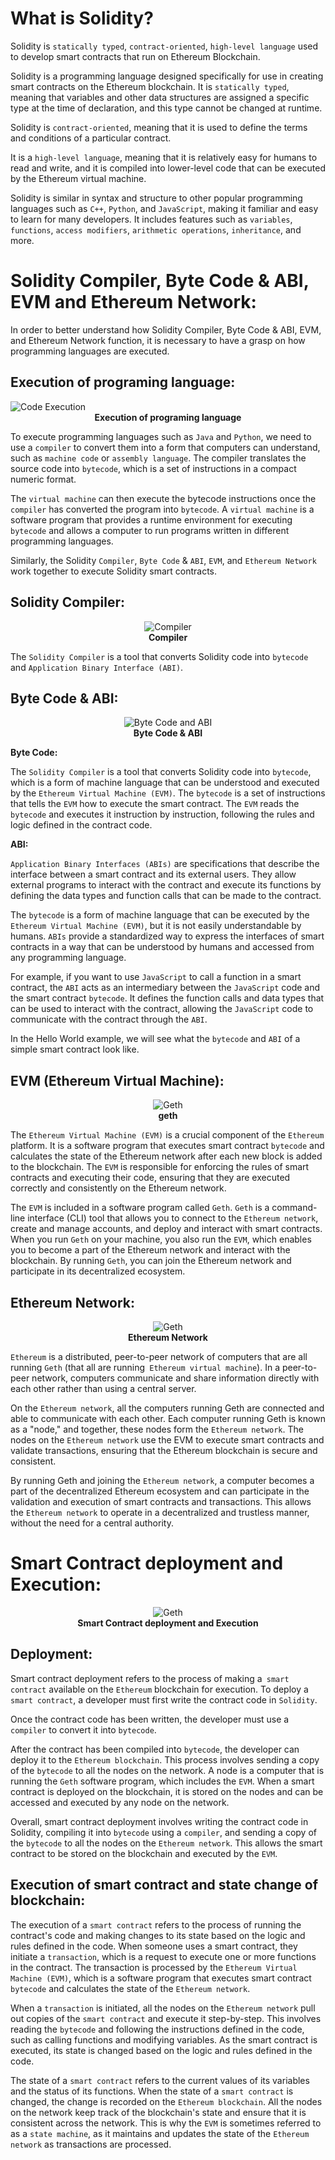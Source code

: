 # What is Solidity?

Solidity is `statically typed`, `contract-oriented`, `high-level language` used to develop smart contracts that run on Ethereum Blockchain.

Solidity is a programming language designed specifically for use in creating smart contracts on the Ethereum blockchain. It is `statically typed`, meaning that variables and other data structures are assigned a specific type at the time of declaration, and this type cannot be changed at runtime.

Solidity is `contract-oriented`, meaning that it is used to define the terms and conditions of a particular contract. 

It is a `high-level language`, meaning that it is relatively easy for humans to read and write, and it is compiled into lower-level code that can be executed by the Ethereum virtual machine.

Solidity is similar in syntax and structure to other popular programming languages such as `C++`, `Python`, and `JavaScript`, making it familiar and easy to learn for many developers. It includes features such as `variables`, `functions`, `access modifiers`, `arithmetic operations`, `inheritance`, and more.

# Solidity Compiler, Byte Code & ABI, EVM and Ethereum Network:

In order to better understand how Solidity Compiler, Byte Code & ABI, EVM, and Ethereum Network function, it is necessary to have a grasp on how programming languages are executed.

## Execution of programing language:

<img class="image" alt="Code Execution"  src="./assets/images/code-execution.JPG" >
<b><center class="img-label">Execution of programing language</center></b>

To execute programming languages such as `Java` and `Python`, we need to use a `compiler` to convert them into a form that computers can understand, such as `machine code` or `assembly language`. The compiler translates the source code into `bytecode`, which is a set of instructions in a compact numeric format. 

The `virtual machine` can then execute the bytecode instructions once the `compiler` has converted the program into `bytecode`. A `virtual machine` is a software program that provides a runtime environment for executing `bytecode` and allows a computer to run programs written in different programming languages. 

Similarly, the Solidity `Compiler`, `Byte Code` & `ABI`, `EVM`, and `Ethereum Network` work together to execute Solidity smart contracts.

## Solidity Compiler: 

<center><img class="image w13" alt="Compiler" src="./assets/images/compiler-icon.JPG" ></center>
<b><center class="img-label">Compiler</center></b>

The `Solidity Compiler` is a tool that converts Solidity code into `bytecode` and `Application Binary Interface (ABI)`. 

## Byte Code & ABI:

<center><img class="image w13" alt="Byte Code and ABI" src="./assets/images/bytecode-abi.JPG" ></center>
<b><center class="img-label">Byte Code & ABI</center></b>

**Byte Code:** 

The `Solidity Compiler` is a tool that converts Solidity code into `bytecode`, which is a form of machine language that can be understood and executed by the `Ethereum Virtual Machine (EVM)`. The `bytecode` is a set of instructions that tells the `EVM` how to execute the smart contract. The `EVM` reads the `bytecode` and executes it instruction by instruction, following the rules and logic defined in the contract code.

**ABI:** 

`Application Binary Interfaces (ABIs)` are specifications that describe the interface between a smart contract and its external users. They allow external programs to interact with the contract and execute its functions by defining the data types and function calls that can be made to the contract.

The `bytecode` is a form of machine language that can be executed by the `Ethereum Virtual Machine (EVM)`, but it is not easily understandable by humans. `ABIs` provide a standardized way to express the interfaces of smart contracts in a way that can be understood by humans and accessed from any programming language.

For example, if you want to use `JavaScript` to call a function in a smart contract, the `ABI` acts as an intermediary between the `JavaScript` code and the smart contract `bytecode`. It defines the function calls and data types that can be used to interact with the contract, allowing the `JavaScript` code to communicate with the contract through the `ABI`.

In the Hello World example, we will see what the `bytecode` and `ABI` of a simple smart contract look like.

## EVM (Ethereum Virtual Machine):

<center><img class="image w25" alt="Geth" src="./assets/images/geth.JPG" ></center>
<b><center class="img-label">geth</center></b>

The `Ethereum Virtual Machine (EVM)` is a crucial component of the `Ethereum` platform. It is a software program that executes smart contract `bytecode` and calculates the state of the Ethereum network after each new block is added to the blockchain. The `EVM` is responsible for enforcing the rules of smart contracts and executing their code, ensuring that they are executed correctly and consistently on the Ethereum network.

The `EVM` is included in a software program called `Geth`. `Geth` is a command-line interface (CLI) tool that allows you to connect to the `Ethereum network`, create and manage accounts, and deploy and interact with smart contracts. When you run `Geth` on your machine, you also run the `EVM`, which enables you to become a part of the Ethereum network and interact with the blockchain. By running `Geth`, you can join the Ethereum network and participate in its decentralized ecosystem.

## Ethereum Network: 

<center><img class="image" alt="Geth" class="w45" src="./assets/images/eth-network.JPG" ></center>
<b><center class="img-label"> Ethereum Network</center></b>

`Ethereum` is a distributed, peer-to-peer network of computers that are all running `Geth` (that all are running` Ethereum virtual machine`). In a peer-to-peer network, computers communicate and share information directly with each other rather than using a central server.

On the `Ethereum network`, all the computers running Geth are connected and able to communicate with each other. Each computer running Geth is known as a "node," and together, these nodes form the `Ethereum network`. The nodes on the `Ethereum network` use the EVM to execute smart contracts and validate transactions, ensuring that the Ethereum blockchain is secure and consistent.

By running Geth and joining the `Ethereum network`, a computer becomes a part of the decentralized Ethereum ecosystem and can participate in the validation and execution of smart contracts and transactions. This allows the `Ethereum network` to operate in a decentralized and trustless manner, without the need for a central authority.

# Smart Contract deployment and Execution:

<center><img class="image" alt="Geth" src="./assets/images/smart-contract-execution.JPG" ></center>
<b><center class="img-label">Smart Contract deployment and Execution</center></b>

## Deployment: 

Smart contract deployment refers to the process of making a` smart contract` available on the `Ethereum` blockchain for execution. To deploy a `smart contract`, a developer must first write the contract code in `Solidity`.

Once the contract code has been written, the developer must use a `compiler` to convert it into `bytecode`.

After the contract has been compiled into `bytecode`, the developer can deploy it to the `Ethereum blockchain`. This process involves sending a copy of the `bytecode` to all the nodes on the network. A node is a computer that is running the `Geth` software program, which includes the `EVM`. When a smart contract is deployed on the blockchain, it is stored on the nodes and can be accessed and executed by any node on the network.

Overall, smart contract deployment involves writing the contract code in Solidity, compiling it into `bytecode` using a `compiler`, and sending a copy of the `bytecode` to all the nodes on the `Ethereum network`. This allows the smart contract to be stored on the blockchain and executed by the `EVM`.

## Execution of smart contract and state change of blockchain:

The execution of a `smart contract` refers to the process of running the contract's code and making changes to its state based on the logic and rules defined in the code. When someone uses a smart contract, they initiate a `transaction`, which is a request to execute one or more functions in the contract. The transaction is processed by the `Ethereum Virtual Machine (EVM)`, which is a software program that executes smart contract `bytecode` and calculates the state of the `Ethereum network`.

When a `transaction` is initiated, all the nodes on the `Ethereum network` pull out copies of the `smart contract` and execute it step-by-step. This involves reading the `bytecode` and following the instructions defined in the code, such as calling functions and modifying variables. As the smart contract is executed, its state is changed based on the logic and rules defined in the code.

The state of a `smart contract` refers to the current values of its variables and the status of its functions. When the state of a `smart contract` is changed, the change is recorded on the `Ethereum blockchain`. All the nodes on the network keep track of the blockchain's state and ensure that it is consistent across the network. This is why the `EVM` is sometimes referred to as a `state machine`, as it maintains and updates the state of the `Ethereum network` as transactions are processed.